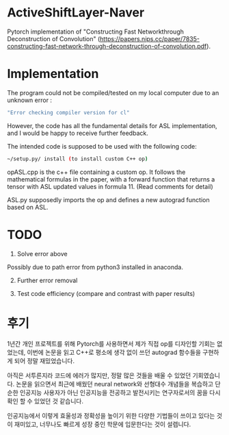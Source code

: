 # ActiveShiftLayer-Naver
Pytorch implementation of "Constructing Fast Networkthrough Deconstruction of Convolution" (https://papers.nips.cc/paper/7835-constructing-fast-network-through-deconstruction-of-convolution.pdf).

# Implementation
The program could not be compiled/tested on my local computer due to an unknown error : 
```bash
"Error checking compiler version for cl"
```
However, the code has all the fundamental details for ASL implementation, and I would be happy to receive further feedback.

The intended code is supposed to be used with the following code: 
```bash
~/setup.py/ install (to install custom C++ op)
```
opASL.cpp is the c++ file containing a custom op. It follows the mathematical formulas in the paper, with a forward function that returns a tensor with ASL updated values in formula 11. (Read comments for detail)

ASL.py supposedly imports the op and defines a new autograd function based on ASL.

# TODO
1. Solve error above

Possibly due to path error from python3 installed in anaconda. 

2. Further error removal

3. Test code efficiency (compare and contrast with paper results)

# 후기
1년간 개인 프로젝트를 위해 Pytorch를 사용하면서 제가 직접 op를 디자인할 기회는 없었는데, 이번에 논문을 읽고 C++로 평소에 생각 없이 쓰던 autograd 함수들을 구현하게 되어 정말 재밌었습니다. 

아직은 서투른지라 코드에 에러가 많지만, 정말 많은 것들을 배울 수 있었던 기회였습니다. 논문을 읽으면서 최근에 배웠던 neural network와 선형대수 개념들을 복습하고 단순한 인공지능 사용자가 아닌 인공지능을 전공하고 발전시키는 연구자로서의 꿈을 다시 확인 할 수 있었던 것 같습니다.

인공지능에서 이렇게 효울성과 정확성을 높이기 위한 다양한 기법들이 쓰이고 있다는 것이 재미있고, 너무나도 빠르게 성장 중인 학문에 입문한다는 것이 설렙니다.  

